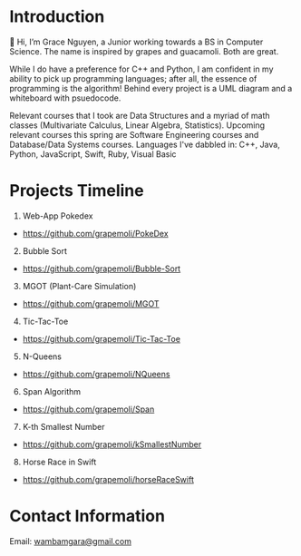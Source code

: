 # Introduction
👋 Hi, I’m Grace Nguyen, a Junior working towards a BS in Computer Science. The name is inspired by grapes and guacamoli. Both are great.

While I do have a preference for C++ and Python, I am confident in my ability to pick up programming languages; after all, the essence of programming is the algorithm! Behind every project is a UML diagram and a whiteboard with psuedocode.

Relevant courses that I took are Data Structures and a myriad of math classes (Multivariate Calculus, Linear Algebra, Statistics). Upcoming relevant courses this spring are Software Engineering courses and Database/Data Systems courses.
Languages I've dabbled in: C++, Java, Python, JavaScript, Swift, Ruby, Visual Basic


# Projects Timeline
1. Web-App Pokedex 
  - https://github.com/grapemoli/PokeDex
2. Bubble Sort
  - https://github.com/grapemoli/Bubble-Sort
3. MGOT (Plant-Care Simulation) 
  - https://github.com/grapemoli/MGOT
4. Tic-Tac-Toe 
  - https://github.com/grapemoli/Tic-Tac-Toe
5. N-Queens
- https://github.com/grapemoli/NQueens
6. Span Algorithm 
- https://github.com/grapemoli/Span
7. K-th Smallest Number
- https://github.com/grapemoli/kSmallestNumber
8. Horse Race in Swift
- https://github.com/grapemoli/horseRaceSwift

# Contact Information
Email: wambamgara@gmail.com
